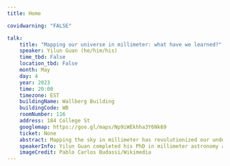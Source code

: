 ```yaml
---
title: Home

covidwarning: "FALSE"

talk:
    title: "Mapping our universe in millimeter: what have we learned?"
    speaker: Yilun Guan (he/him/his)
    time_tbd: False
    location_tbd: False
    month: May
    day: 4
    year: 2023
    time: 20:00
    timezone: EST
    buildingName: Wallberg Building
    buildingCode: WB
    roomNumber: 116
    address: 184 College St
    googlemap: https://goo.gl/maps/Np9iWEkhha3Y6Nk69
    ticket: None
    abstract: Mapping the sky in millimeter has revolutionized our understanding of the universe, allowing us to probe its early history, explore its fundamental building blocks, and study the magnetic field morphology of our galaxy. In this talk, I will discuss the latest breakthroughs in millimeter sky mapping and their implications for our understanding of cosmology and astrophysics.
    speakerInfo: Yilun Guan completed his PhD in millimeter astronomy at the University of Pittsburgh and is now a postdoctoral fellow at the Dunlap Institute of Astrophysics and Astronomy, University of Toronto. His research focuses on making precise maps of the millimeter sky and extracting cosmology and astrophysics from the data from the Atacama Cosmology Telescope. In his free time, you can find him teaching cosmology to his cats.
    imageCredit: Pablo Carlos Budassi/Wikimedia
---
```


